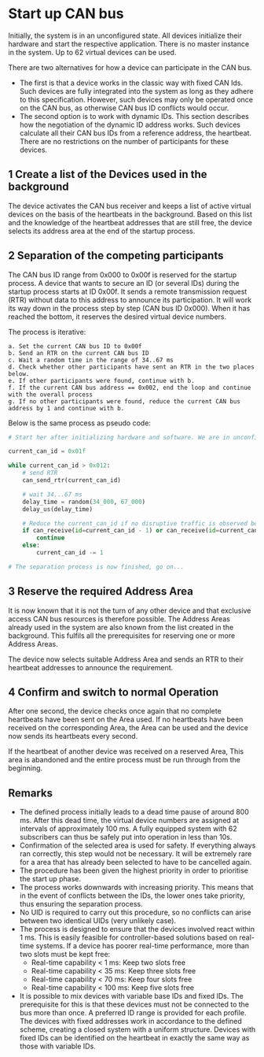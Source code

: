 Start up CAN bus
===

Initially, the system is in an unconfigured state. All devices initialize their hardware and start the respective application. There is no master instance in the system. Up to 62 virtual devices can be used. 

There are two alternatives for how a device can participate in the CAN bus.
- The first is that a device works in the classic way with fixed CAN Ids. Such devices are fully integrated into the system as long as they adhere to this specification. However, such devices may only be operated once on the CAN bus, as otherwise CAN bus ID conflicts would occur.
- The second option is to work with dynamic IDs. This section describes how the negotiation of the dynamic ID address works. Such devices calculate all their CAN bus IDs from a reference address, the heartbeat. There are no restrictions on the number of participants for these devices.

1 Create a list of the Devices used in the background
---
The device activates the CAN bus receiver and keeps a list of active virtual devices on the basis of the heartbeats in the background. Based on this list and the knowledge of the heartbeat addresses that are still free, the device selects its address area at the end of the startup process.

2 Separation of the competing participants
---
The CAN bus ID range from 0x000 to 0x00f is reserved for the startup process. A device that wants to secure an ID (or several IDs) during the startup process starts at ID 0x00f. It sends a remote transmission request (RTR) without data to this address to announce its participation. It will work its way down in the process step by step (CAN bus ID 0x000). When it has reached the bottom, it reserves the desired virtual device numbers.

The process is iterative:

    a. Set the current CAN bus ID to 0x00f
    b. Send an RTR on the current CAN bus ID
    c. Wait a random time in the range of 34..67 ms
    d. Check whether other participants have sent an RTR in the two places below. 
    e. If other participants were found, continue with b.
    f. If the current CAN bus address == 0x002, end the loop and continue with the overall process
    g. If no other participants were found, reduce the current CAN bus address by 1 and continue with b.

Below is the same process as pseudo code:
```python
# Start her after initializing hardware and software. We are in unconfigured state. 

current_can_id = 0x01f

while current_can_id > 0x012:
    # send RTR
    can_send_rtr(current_can_id)

    # wait 34...67 ms
    delay_time = random(34_000, 67_000)
    delay_us(delay_time)

    # Reduce the current_can_id if no disruptive traffic is observed below
    if can_receive(id=current_can_id - 1) or can_receive(id=current_can_id - 2):
        continue
    else:
        current_can_id -= 1

# The separation process is now finished, go on...
```

3 Reserve the required Address Area
---
It is now known that it is not the turn of any other device and that exclusive access CAN bus resources is therefore possible. The Address Areas already used in the system are also known from the list created in the background. This fulfils all the prerequisites for reserving one or more Address Areas.

The device now selects suitable Address Area and sends an RTR to their heartbeat addresses to announce the requirement.

4 Confirm and switch to normal Operation
---
After one second, the device checks once again that no complete heartbeats have been sent on the Area used. If no heartbeats have been received on the corresponding Area, the Area can be used and the device now sends its heartbeats every second.

If the heartbeat of another device was received on a reserved Area, This area is abandoned and the entire process must be run through from the beginning.

Remarks
---
- The defined process initially leads to a dead time pause of around 800 ms. After this dead time, the virtual device numbers are assigned at intervals of approximately 100 ms. A fully equipped system with 62 subscribers can thus be safely put into operation in less than 10s.
- Confirmation of the selected area is used for safety. If everything always ran correctly, this step would not be necessary. It will be extremely rare for a area that has already been selected to have to be cancelled again.
- The procedure has been given the highest priority in order to prioritise the start up phase.
- The process works downwards with increasing priority. This means that in the event of conflicts between the IDs, the lower ones take priority, thus ensuring the separation process.
- No UID is required to carry out this procedure, so no conflicts can arise between two identical UIDs (very unlikely case).
- The process is designed to ensure that the devices involved react within 1 ms. This is easily feasible for controller-based solutions based on real-time systems. If a device has poorer real-time performance, more than two slots must be kept free:
  - Real-time capability < 1 ms: Keep two slots free
  - Real-time capability < 35 ms: Keep three slots free
  - Real-time capability < 70 ms: Keep four slots free
  - Real-time capability < 100 ms: Keep five slots free
- It is possible to mix devices with variable base IDs and fixed IDs. The prerequisite for this is that these devices must not be connected to the bus more than once. A preferred ID range is provided for each profile. The devices with fixed addresses work in accordance to the defined scheme, creating a closed system with a uniform structure. Devices with fixed IDs can be identified on the heartbeat in exactly the same way as those with variable IDs.
